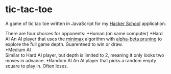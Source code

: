 tic-tac-toe
===========
A game of tic tac toe written in JavaScript for my [Hacker School](https://www.hackerschool.com/) application. 

There are four choices for opponents: 
*Human (on same computer)
*Hard AI
    An AI player that uses the [minimax](http://en.wikipedia.org/wiki/Minimax) algorithm with [alpha-beta pruning](http://en.wikipedia.org/wiki/Alpha%E2%80%93beta_pruning) to explore the full game depth. Guarenteed to win or draw.   
*Medium AI    
    Similar to Hard AI player, but depth is limited to 2, meaning it only looks two moves in advance. 
*Random AI
    An AI player that picks a random empty square to play in. Often loses. 

    
